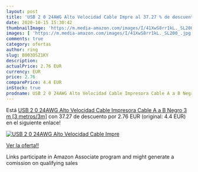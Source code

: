 ```yaml
---
layout: post
title: 'USB 2 0 24AWG Alto Velocidad Cable Impre al 37.27 % de descuento'
date: 2020-10-15 15:30:42
thumbnailImage: 'https://m.media-amazon.com/images/I/41XwS8rr1kL._SL200_.jpg'
images: [ 'https://m.media-amazon.com/images/I/41XwS8rr1kL._SL200_.jpg' ]
comments: true
category: ofertas
author: ring
slug: B003OSZ1KY
description:
actualPrice: 2.76 EUR
currency: EUR
price: 2.76
comparePrice: 4.4 EUR
inStock: true
prodname: USB 2 0 24AWG Alto Velocidad Cable Impresora Cable A a B Negro 3 m [3 metros/3m]
---
```


Está [USB 2 0 24AWG Alto Velocidad Cable Impresora Cable A a B Negro 3 m [3 metros/3m]](https://www.amazon.es/dp/B003OSZ1KY/?tag=tolees-21) con 37.27 de descuento por 2.76 EUR (original: 4.4 EUR) en el siguiente enlace!

[![USB 2 0 24AWG Alto Velocidad Cable Impre](https://m.media-amazon.com/images/I/41XwS8rr1kL._SL200_.jpg)](https://www.amazon.es/dp/B003OSZ1KY/?tag=tolees-21)

[Ver la oferta!!](https://www.amazon.es/dp/B003OSZ1KY/?tag=tolees-21)

Links participate in Amazon Associate program and might generate a comission on qualifying sales


